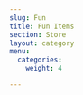 ```yaml
---
slug: Fun
title: Fun Items
section: Store
layout: category
menu:
  categories:
    weight: 4

---
```

